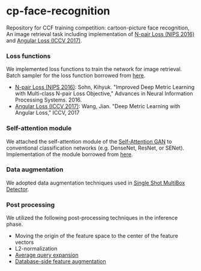# cp-face-recognition
Repository for CCF training competition: cartoon-picture face recognition, 
An image retrieval task including implementation of [N-pair Loss (NIPS 2016)](http://papers.nips.cc/paper/6199-improved-deep-metric-learning-with-multi-class-n-pair-loss-objective) and [Angular Loss (ICCV 2017)](https://arxiv.org/pdf/1708.01682.pdf).

### Loss functions
We implemented loss functions to train the network for image retrieval.  
Batch sampler for the loss function borrowed from [here](https://github.com/adambielski/siamese-triplet).
- [N-pair Loss (NIPS 2016)](http://papers.nips.cc/paper/6199-improved-deep-metric-learning-with-multi-class-n-pair-loss-objective): Sohn, Kihyuk. "Improved Deep Metric Learning with Multi-class N-pair Loss Objective," Advances in Neural Information
    Processing Systems. 2016.
- [Angular Loss (ICCV 2017)](https://arxiv.org/pdf/1708.01682.pdf): Wang, Jian. "Deep Metric Learning with Angular Loss," ICCV, 2017

### Self-attention module
We attached the self-attention module of the [Self-Attention GAN](https://arxiv.org/abs/1805.08318) to conventional classification networks (e.g. DenseNet, ResNet, or SENet).  
Implementation of the module borrowed from [here](https://github.com/heykeetae/Self-Attention-GAN).

### Data augmentation
We adopted data augmentation techniques used in [Single Shot MultiBox Detector](https://arxiv.org/abs/1512.02325).

### Post processing
We utilized the following post-processing techniques in the inference phase.
- Moving the origin of the feature space to the center of the feature vectors
- L2-normalization
- [Average query expansion](https://www.robots.ox.ac.uk/~vgg/publications/papers/chum07b.pdf)
- [Database-side feature augmentation](https://arxiv.org/pdf/1610.07940.pdf)


